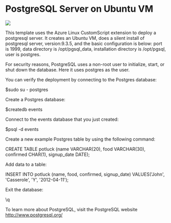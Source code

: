 # PostgreSQL Server on Ubuntu VM

<a href="https://portal.azure.com/#create/Microsoft.Template/uri/https%3A%2F%2Fraw.githubusercontent.com%2FAzure%2Fazure-quickstart-templates%2Fmaster%2Fpostgresql-standalone-server-ubuntu%2Fazuredeploy.json" target="_blank"><img src="http://azuredeploy.net/deploybutton.png"/></a>

This template uses the Azure Linux CustomScript extension to deploy a postgresql server. It creates an Ubuntu VM, does a silent install of postgresql server, version:9.3.5, and the basic configuration is below: port is 1999, data directory is /opt/pgsql_data, installation directory is /opt/pgsql, user is postgres.




For security reasons, PostgreSQL uses a non-root user to initialize, start, or shut down the database. Here it uses postgres as the user.

You can verify the deployment by connecting to the Postgres database:

$sudo su - postgres


Create a Postgres database:

$createdb events


Connect to the events database that you just created:

$psql -d events



Create a new example Postgres table by using the following command:

CREATE TABLE potluck (name VARCHAR(20), food VARCHAR(30),   confirmed CHAR(1), signup_date DATE);


Add data to a table:

INSERT INTO potluck (name, food, confirmed, signup_date) VALUES('John', 'Casserole', 'Y', '2012-04-11');


Exit the database:

\q


To learn more about PostgreSQL, visit the PostgreSQL website http://www.postgresql.org/


